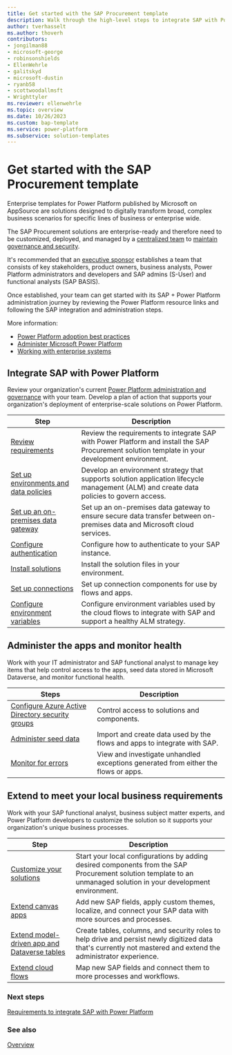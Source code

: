 ```yaml
---
title: Get started with the SAP Procurement template
description: Walk through the high-level steps to integrate SAP with Power Platform and work with the SAP Procurement template.
author: tverhasselt
ms.author: thoverh
contributors:
- jongilman88
- microsoft-george
- robinsonshields
- EllenWehrle
- galitskyd
- microsoft-dustin
- ryanb58
- scottwoodallmsft
- Wrighttyler
ms.reviewer: ellenwehrle
ms.topic: overview
ms.date: 10/26/2023
ms.custom: bap-template
ms.service: power-platform
ms.subservice: solution-templates
---
```


# Get started with the SAP Procurement template

Enterprise templates for Power Platform published by Microsoft on AppSource are solutions designed to digitally transform broad, complex business scenarios for specific lines of business or enterprise wide. 

The SAP Procurement solutions are enterprise-ready and therefore need to be customized, deployed, and managed by a [centralized team](/power-platform/guidance/adoption/delivery-models#centralized) to [maintain governance and security](/power-platform/guidance/adoption/admin-best-practices).

It's recommended that an [executive sponsor](/power-platform/guidance/adoption/executive-sponsorship?source=recommendations) establishes a team that consists of key stakeholders, product owners, business analysts, Power Platform administrators and developers and SAP admins (S-User) and functional analysts (SAP BASIS).

Once established, your team can get started with its SAP + Power Platform administration journey by reviewing the Power Platform resource links and following the SAP integration and administration steps.

More information:

- [Power Platform adoption best practices](/power-platform/guidance/adoption/methodology)
- [Administer Microsoft Power Platform](/power-platform/admin/admin-documentation)
- [Working with enterprise systems](/power-apps/guidance/planning/enterprise-systems)

## Integrate SAP with Power Platform

Review your organization's current [Power Platform administration and governance](/power-platform/guidance/adoption/admin-best-practices) with your team. Develop a plan of action that supports your organization's deployment of enterprise-scale solutions on Power Platform.

| Step | Description |
| ----------- | ----------- |
| [Review requirements](requirements.md) | Review the requirements to integrate SAP with Power Platform and install the SAP Procurement solution template in your development environment. |
| [Set up environments and data policies](set-up-connections.md) | Develop an environment strategy that supports solution application lifecycle management (ALM) and create data policies to govern access. |
| [Set up an on-premises data gateway](set-up-gateway.md) | Set up an on-premises data gateway to ensure secure data transfer between on-premises data and Microsoft cloud services. |
| [Configure authentication](configure-authentication.md) | Configure how to authenticate to your SAP instance. |
| [Install solutions](install.md) | Install the solution files in your environment. |
| [Set up connections](set-up-connections.md) | Set up connection components for use by flows and apps. |
| [Configure environment variables](configure-environment-variables.md) | Configure environment variables used by the cloud flows to integrate with SAP and support a healthy ALM strategy. |

## Administer the apps and monitor health

Work with your IT administrator and SAP functional analyst to manage key items that help control access to the apps, seed data stored in Microsoft Dataverse, and monitor functional health.

| Steps | Description |
| --- | --- |
| [Configure Azure Active Directory security groups](configure-security-groups.md) | Control access to solutions and components. |
| [Administer seed data](apply-seed-data.md) | Import and create data used by the flows and apps to integrate with SAP. |
| [Monitor for errors](monitor-errors.md) | View and investigate unhandled exceptions generated from either the flows or apps. |

## Extend to meet your local business requirements

Work with your SAP functional analyst, business subject matter experts, and Power Platform developers to customize the solution so it supports your organization's unique business processes.

| Step | Description |
| ----------- | ----------- |
| [Customize your solutions](customize-solutions.md) | Start your local configurations by adding desired components from the SAP Procurement solution template to an unmanaged solution in your development environment. |
| [Extend canvas apps](extend-canvas-apps.md) | Add new SAP fields, apply custom themes, localize, and connect your SAP data with more sources and processes. |
| [Extend model-driven app and Dataverse tables](extend-model-apps-dataverse.md) | Create tables, columns, and security roles to help drive and persist newly digitized data that's currently not mastered and extend the administrator experience. |
| [Extend cloud flows](extend-cloud-flows.md) | Map new SAP fields and connect them to more processes and workflows. |

### Next steps

[Requirements to integrate SAP with Power Platform](requirements.md)

### See also

[Overview](../overview.md)
